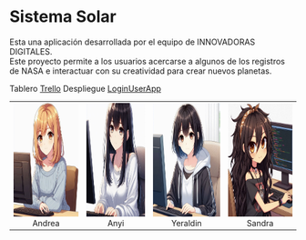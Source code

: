 # Sistema Solar

Esta una aplicación desarrollada por el equipo de INNOVADORAS DIGITALES.<br>
Este proyecto permite a los usuarios acercarse a algunos de los registros de NASA e interactuar con su creatividad para crear nuevos planetas.<br>

Tablero [Trello](https://trello.com/b/2q7Yu8vH/astrolunar)
Despliegue [LoginUserApp](https://astrolunar.netlify.app)

<table align="center">
  <tr>
    <td align="center">
      <img src="./public/andrea.jpeg" alt="andrea" width="200" height="200"><br>
      Andrea
    </td>
        <td align="center">
      <img src="./public/anyi.jpeg" alt="andrea" width="200" height="200"><br>
      Anyi
    </td>
        <td align="center">
      <img src="./public/yeraldin.jpeg" alt="andrea" width="200" height="200"><br>
      Yeraldin
    </td>
    <td align="center">
      <img src="./public/sandra.jpeg" alt="Sandra" width="200" height="200"><br>
      Sandra
    </td>
  </tr>
</table>
